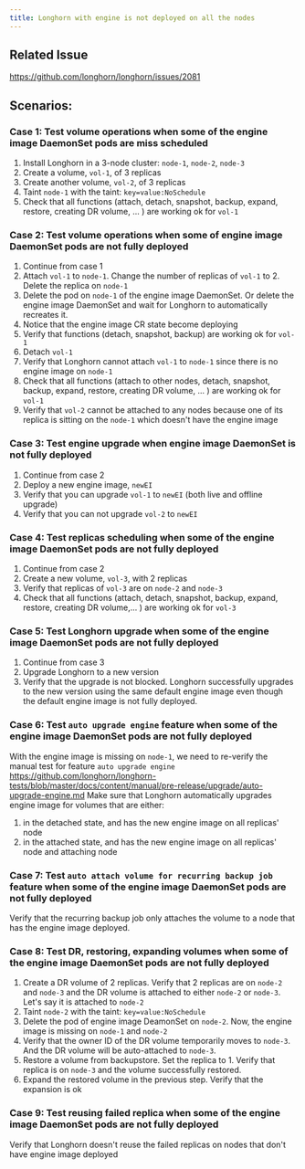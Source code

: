 ```yaml
---
title: Longhorn with engine is not deployed on all the nodes
---
```


## Related Issue
https://github.com/longhorn/longhorn/issues/2081

## Scenarios:
### Case 1: Test volume operations when some of the engine image DaemonSet pods are miss scheduled 
1. Install Longhorn in a 3-node cluster: `node-1`, `node-2`, `node-3`
1. Create a volume, `vol-1`, of 3 replicas
1. Create another volume, `vol-2`, of 3 replicas
1. Taint `node-1` with the taint: `key=value:NoSchedule`
1. Check that all functions (attach, detach, snapshot, backup, expand, restore, creating DR volume, ... ) are working ok for `vol-1`

### Case 2: Test volume operations when some of engine image DaemonSet pods are not fully deployed
1. Continue from case 1
1. Attach `vol-1` to `node-1`. Change the number of replicas of `vol-1` to 2. Delete the replica on `node-1`
1. Delete the pod on `node-1` of the engine image DaemonSet. Or delete the engine image DaemonSet and wait for Longhorn to automatically recreates it. 
1. Notice that the engine image CR state become deploying
1. Verify that functions (detach, snapshot, backup) are working ok for `vol-1`
1. Detach `vol-1`
1. Verify that Longhorn cannot attach `vol-1` to `node-1` since there is no engine image on `node-1`
1. Check that all functions (attach to other nodes, detach, snapshot, backup, expand, restore, creating DR volume, ... ) are working ok for `vol-1`
1. Verify that `vol-2` cannot be attached to any nodes because one of its replica is sitting on the `node-1` which doesn't have the engine image

### Case 3: Test engine upgrade when engine image DaemonSet is not fully deployed
1. Continue from case 2
1. Deploy a new engine image, `newEI`
1. Verify that you can upgrade `vol-1` to `newEI` (both live and offline upgrade)
1. Verify that you can not upgrade `vol-2` to `newEI`

### Case 4: Test replicas scheduling when some of the engine image DaemonSet pods are not fully deployed
1. Continue from case 2
1. Create a new volume, `vol-3`, with 2 replicas
1. Verify that replicas of `vol-3` are on `node-2` and `node-3`
1. Check that all functions (attach, detach, snapshot, backup, expand, restore, creating DR volume,... ) are working ok for `vol-3`

### Case 5: Test Longhorn upgrade when some of the engine image DaemonSet pods are not fully deployed
1. Continue from case 3
1. Upgrade Longhorn to a new version
1. Verify that the upgrade is not blocked. Longhorn successfully upgrades to the new version using the same default engine image even though the default engine image is not fully deployed.

### Case 6: Test `auto upgrade engine` feature when some of the engine image DaemonSet pods are not fully deployed
With the engine image is missing on `node-1`, we need  to re-verify the manual test for feature `auto upgrade engine` https://github.com/longhorn/longhorn-tests/blob/master/docs/content/manual/pre-release/upgrade/auto-upgrade-engine.md
Make sure that Longhorn automatically upgrades engine image for volumes that are either:
1. in the detached state, and has the new engine image on all replicas' node
1. in the attached state, and has the new engine image on all replicas' node and attaching node

### Case 7: Test `auto attach volume for recurring backup job` feature when some of the engine image DaemonSet pods are not fully deployed
Verify that the recurring backup job only attaches the volume to a node that has the engine image deployed. 

### Case 8: Test DR, restoring, expanding volumes  when some of the engine image DaemonSet pods are not fully deployed
1. Create a DR volume of 2 replicas. Verify that 2 replicas are on `node-2` and `node-3` and the DR volume is attached to either `node-2` or `node-3`. Let's say it is attached to `node-2`
1. Taint `node-2` with the taint: `key=value:NoSchedule`
1. Delete the pod of engine image DeamonSet on `node-2`. Now, the engine image is missing on `node-1` and `node-2`
1. Verify that the owner ID of the DR volume temporarily moves to `node-3`. And the DR volume will be auto-attached to `node-3`.
1. Restore a volume from backupstore. Set the replica to 1. Verify that replica is on `node-3` and the volume successfully restored.
1. Expand the restored volume in the previous step. Verify that the expansion is ok

### Case 9: Test reusing failed replica when some of the engine image DaemonSet pods are not fully deployed
Verify that Longhorn doesn't reuse the failed replicas on nodes that don't have engine image deployed
